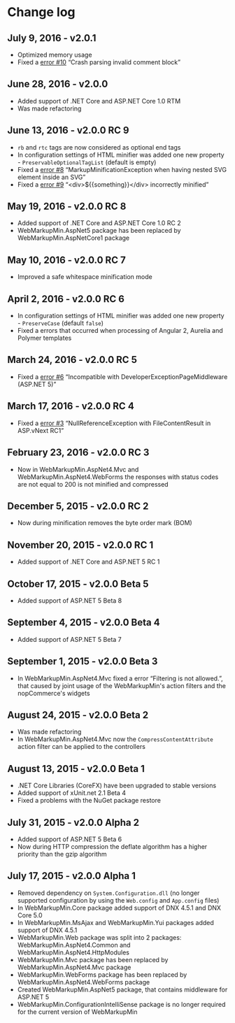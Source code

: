 Change log
==========

## July 9, 2016 - v2.0.1
 * Optimized memory usage
 * Fixed a [error #10](https://github.com/Taritsyn/WebMarkupMin/issues/10) “Crash parsing invalid comment block”

## June 28, 2016 - v2.0.0
 * Added support of .NET Core and ASP.NET Core 1.0 RTM
 * Was made refactoring

## June 13, 2016 - v2.0.0 RC 9
 * `rb` and `rtc` tags are now considered as optional end tags
 * In configuration settings of HTML minifier was added one new property - `PreservableOptionalTagList` (default is empty)
 * Fixed a [error #8](https://github.com/Taritsyn/WebMarkupMin/issues/8) “MarkupMinificationException when having nested SVG element inside an SVG”
 * Fixed a [error #9](https://github.com/Taritsyn/WebMarkupMin/issues/9) “&lt;div&gt;${{something}}&lt;/div&gt; incorrectly minified”

## May 19, 2016 - v2.0.0 RC 8
 * Added support of .NET Core and ASP.NET Core 1.0 RC 2
 * WebMarkupMin.AspNet5 package has been replaced by WebMarkupMin.AspNetCore1 package

## May 10, 2016 - v2.0.0 RC 7
 * Improved a safe whitespace minification mode

## April 2, 2016 - v2.0.0 RC 6
 * In configuration settings of HTML minifier was added one new property - `PreserveCase` (default `false`)
 * Fixed a errors that occurred when processing of Angular 2, Aurelia and Polymer templates

## March 24, 2016 - v2.0.0 RC 5
 * Fixed a [error #6](https://github.com/Taritsyn/WebMarkupMin/issues/6) “Incompatible with DeveloperExceptionPageMiddleware (ASP.NET 5)”

## March 17, 2016 - v2.0.0 RC 4
 * Fixed a [error #3](https://github.com/Taritsyn/WebMarkupMin/issues/3) “NullReferenceException with FileContentResult in ASP.vNext RC1”

## February 23, 2016 - v2.0.0 RC 3
 * Now in WebMarkupMin.AspNet4.Mvc and WebMarkupMin.AspNet4.WebForms the responses with status codes are not equal to 200 is not minified and compressed

## December 5, 2015 - v2.0.0 RC 2
 * Now during minification removes the byte order mark (BOM)

## November 20, 2015 - v2.0.0 RC 1
 * Added support of .NET Core and ASP.NET 5 RC 1

## October 17, 2015 - v2.0.0 Beta 5
 * Added support of ASP.NET 5 Beta 8

## September 4, 2015 - v2.0.0 Beta 4
 * Added support of ASP.NET 5 Beta 7

## September 1, 2015 - v2.0.0 Beta 3
 * In WebMarkupMin.AspNet4.Mvc fixed a error “Filtering is not allowed.”, that caused by joint usage of the WebMarkupMin's action filters and the nopCommerce's widgets

## August 24, 2015 - v2.0.0 Beta 2
 * Was made refactoring
 * In WebMarkupMin.AspNet4.Mvc now the `CompressContentAttribute` action filter can be applied to the controllers

## August 13, 2015 - v2.0.0 Beta 1
 * .NET Core Libraries (CoreFX) have been upgraded to stable versions
 * Added support of xUnit.net 2.1 Beta 4
 * Fixed a problems with the NuGet package restore

## July 31, 2015 - v2.0.0 Alpha 2
 * Added support of ASP.NET 5 Beta 6
 * Now during HTTP compression the deflate algorithm has a higher priority than the gzip algorithm

## July 17, 2015 - v2.0.0 Alpha 1
 * Removed dependency on `System.Configuration.dll` (no longer supported configuration by using the `Web.config` and `App.config` files)
 * In WebMarkupMin.Core package added support of DNX 4.5.1 and DNX Core 5.0
 * In WebMarkupMin.MsAjax and WebMarkupMin.Yui packages added support of DNX 4.5.1
 * WebMarkupMin.Web package was split into 2 packages: WebMarkupMin.AspNet4.Common and WebMarkupMin.AspNet4.HttpModules
 * WebMarkupMin.Mvc package has been replaced by WebMarkupMin.AspNet4.Mvc package
 * WebMarkupMin.WebForms package has been replaced by WebMarkupMin.AspNet4.WebForms package
 * Created WebMarkupMin.AspNet5 package, that contains middleware for ASP.NET 5
 * WebMarkupMin.ConfigurationIntelliSense package is no longer required for the current version of WebMarkupMin